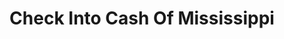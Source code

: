 ---
title: Check Into Cash Of Mississippi
slug: check-into-cash-of-mississippi
updated-on: '2024-05-30T13:44:31.749Z'
created-on: '2024-05-30T13:41:46.671Z'
published-on: '2024-05-30T13:54:32.469Z'
f_city-state-2:
- cms/city/philadelphia-ms.md
- cms/city/gulfport-ms.md
- cms/city/clinton-ms.md
- cms/city/tupelo-ms.md
- cms/city/petal-ms.md
- cms/city/hattiesburg-ms.md
- cms/city/meridian-ms.md
- cms/city/biloxi-ms.md
- cms/city/columbus-ms.md
- cms/city/picayune-ms.md
- cms/city/mccomb-ms.md
- cms/city/canton-ms.md
- cms/city/laurel-ms.md
- cms/city/vicksburg-ms.md
- cms/city/greenville-ms.md
- cms/city/oxford-ms.md
- cms/city/greenwood-ms.md
- cms/city/clarksdale-ms.md
- cms/city/columbia-ms.md
- cms/city/starkville-ms.md
- cms/city/natchez-ms.md
- cms/city/new-albany-ms.md
- cms/city/ocean-springs-ms.md
- cms/city/horn-lake-ms.md
- cms/city/long-beach-ms.md
f_locations:
- cms/payday-loan/check-into-cash-of-mississippi-13427.md
- cms/payday-loan/check-into-cash-of-mississippi-13428.md
- cms/payday-loan/check-into-cash-of-mississippi-13429.md
- cms/payday-loan/check-into-cash-of-mississippi-13430.md
- cms/payday-loan/check-into-cash-of-mississippi-13431.md
- cms/payday-loan/check-into-cash-of-mississippi-13432.md
- cms/payday-loan/check-into-cash-of-mississippi-13433.md
- cms/payday-loan/check-into-cash-of-mississippi-13434.md
- cms/payday-loan/check-into-cash-of-mississippi-13435.md
- cms/payday-loan/check-into-cash-of-mississippi-13436.md
- cms/payday-loan/check-into-cash-of-mississippi-13437.md
- cms/payday-loan/check-into-cash-of-mississippi-13438.md
- cms/payday-loan/check-into-cash-of-mississippi-13439.md
- cms/payday-loan/check-into-cash-of-mississippi-13440.md
- cms/payday-loan/check-into-cash-of-mississippi-13441.md
- cms/payday-loan/check-into-cash-of-mississippi-13442.md
- cms/payday-loan/check-into-cash-of-mississippi-13443.md
- cms/payday-loan/check-into-cash-of-mississippi-13444.md
- cms/payday-loan/check-into-cash-of-mississippi-13445.md
- cms/payday-loan/check-into-cash-of-mississippi-13446.md
- cms/payday-loan/check-into-cash-of-mississippi-13447.md
- cms/payday-loan/check-into-cash-of-mississippi-13448.md
- cms/payday-loan/check-into-cash-of-mississippi-13449.md
- cms/payday-loan/check-into-cash-of-mississippi-13450.md
- cms/payday-loan/check-into-cash-of-mississippi-13451.md
f_states:
- cms/state/mississippi.md
layout: '[company].html'
tags: company
---